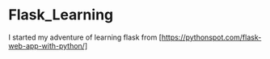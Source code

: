# Flask_Learning

I started my adventure of learning flask from [https://pythonspot.com/flask-web-app-with-python/]
